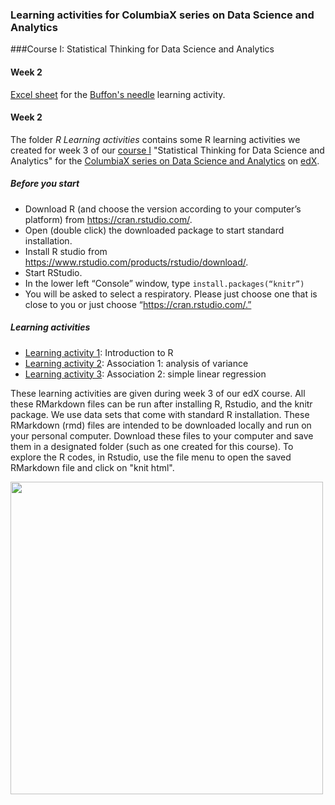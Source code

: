 ### Learning activities for ColumbiaX series on Data Science and Analytics

###Course I: Statistical Thinking for Data Science and Analytics

#### Week 2
[Excel sheet](https://github.com/tz33cu/ColumbiaX-Statistical-Thinking-for-Data-Science/blob/master/Excel%20Learning%20Activities/Pi_toothpick_experiment.xlsx?raw=true) for the [Buffon's needle](https://en.wikipedia.org/wiki/Buffon%27s_needle) learning activity.

#### Week 2

The folder *R Learning activities* contains some R learning activities we created for week 3 of our [course I](https://www.edx.org/course/statistical-thinking-data-science-columbiax-ds101x) "Statistical Thinking for Data Science and Analytics" for the [ColumbiaX series on Data Science and Analytics](http://datascience.columbia.edu/columbia-and-edx-launch-online-data-science-education-series) on [edX](https://www.edx.org/xseries/data-science-analytics-context). 

##### Before you start

+ Download R (and choose the version according to your computer’s platform) from https://cran.rstudio.com/. 
+ Open (double click) the downloaded package to start standard installation. 
+ Install R studio from https://www.rstudio.com/products/rstudio/download/. 
+ Start RStudio.
+ In the lower left “Console” window, type `install.packages(“knitr”)`
+ You will be asked to select a respiratory. Please just choose one that is close to you or just choose “https://cran.rstudio.com/.”

##### Learning activities

- [Learning activity 1](https://github.com/tz33cu/ColumbiaX-Statistical-Thinking-for-Data-Science/blob/master/R%20Learning%20Activities/LearningActivity-1.Rmd): Introduction to R
- [Learning activity 2](https://github.com/tz33cu/ColumbiaX-Statistical-Thinking-for-Data-Science/blob/master/R%20Learning%20Activities/LearningActivity-2.Rmd): Association 1: analysis of variance
- [Learning activity 3](https://github.com/tz33cu/ColumbiaX-Statistical-Thinking-for-Data-Science/blob/master/R%20Learning%20Activities/LearningActivity-3.Rmd): Association 2: simple linear regression

These learning activities are given during week 3 of our edX course. All these RMarkdown files can be run after installing R, Rstudio, and the knitr package. We use data sets that come with standard R installation. These RMarkdown (rmd) files are intended to be downloaded locally and run on your personal computer. Download these files to your computer and save them in a designated folder (such as one created for this course). To explore the R codes, in Rstudio, use the file menu to open the saved RMarkdown file and click on "knit html". 

<img src="https://rstudioblog.files.wordpress.com/2014/06/r-markdown-formats.png" width="500" />
